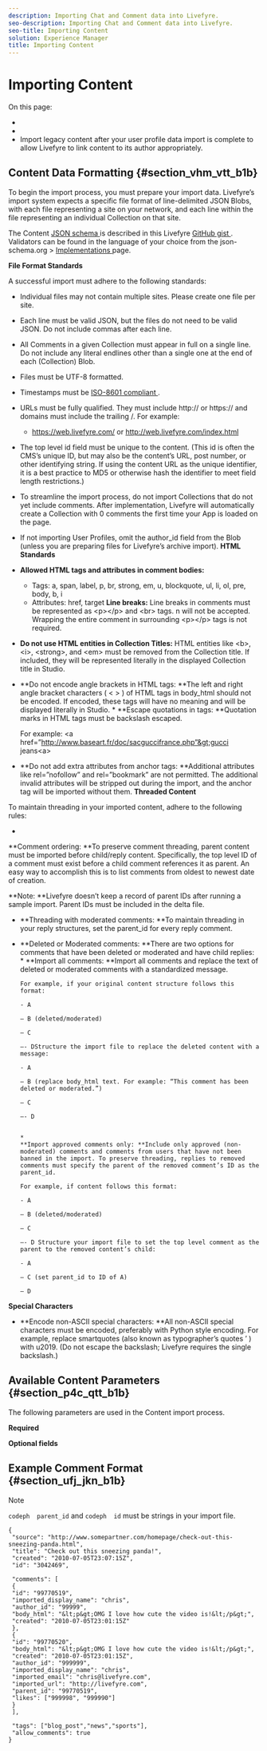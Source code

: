 ```yaml
---
description: Importing Chat and Comment data into Livefyre.
seo-description: Importing Chat and Comment data into Livefyre.
seo-title: Importing Content
solution: Experience Manager
title: Importing Content
---
```


# Importing Content

On this page:

* [](#c_importing_content/section_vhm_vtt_b1b)
* [](#c_importing_content/section_p4c_qtt_b1b)
* [](#c_importing_content/section_ufj_jkn_b1b)
Import legacy content after your user profile data import is complete to allow Livefyre to link content to its author appropriately.

## Content Data Formatting {#section_vhm_vtt_b1b}

To begin the import process, you must prepare your import data. Livefyre’s import system expects a specific file format of line-delimited JSON Blobs, with each file representing a site on your network, and each line within the file representing an individual Collection on that site.

The Content [ JSON schema ](http://json-schema.org/) is described in this Livefyre [ GitHub gist ](https://github.com/Livefyre/import-tools/blob/master/lfvalidator/jsonschema/conv_schema.json). Validators can be found in the language of your choice from the json-schema.org &gt; [ Implementations ](http://json-schema.org/implementations.html) page.

**File Format Standards**

A successful import must adhere to the following standards:

* Individual files may not contain multiple sites. Please create one file per site.
* Each line must be valid JSON, but the files do not need to be valid JSON. Do not include commas after each line.
* All Comments in a given Collection must appear in full on a single line. Do not include any literal endlines other than a single one at the end of each (Collection) Blob.
* Files must be UTF-8 formatted.
* Timestamps must be [ ISO-8601 compliant ](https://en.wikipedia.org/wiki/ISO_8601).
* URLs must be fully qualified. They must include http:// or https:// and domains must include the trailing /. For example:
    * https://web.livefyre.com/ or http://web.livefyre.com/index.html
  
* The top level id field must be unique to the content. (This id is often the CMS’s unique ID, but may also be the content’s URL, post number, or other identifying string. If using the content URL as the unique identifier, it is a best practice to MD5 or otherwise hash the identifier to meet field length restrictions.)
* To streamline the import process, do not import Collections that do not yet include comments. After implementation, Livefyre will automatically create a Collection with 0 comments the first time your App is loaded on the page.
* If not importing User Profiles, omit the author_id field from the Blob (unless you are preparing files for Livefyre’s archive import).
**HTML Standards**

* **Allowed HTML tags and attributes in comment bodies:**
    * Tags: a, span, label, p, br, strong, em, u, blockquote, ul, li, ol, pre, body, b, i
    * Attributes: href, target
  **Line breaks:** Line breaks in comments must be represented as &lt;p&gt;&lt;/p&gt; and &lt;br&gt; tags. n will not be accepted. Wrapping the entire comment in surrounding &lt;p&gt;&lt;/p&gt; tags is not required.
  
  
* **Do not use HTML entities in Collection Titles:** HTML entities like &lt;b&gt;, &lt;i&gt;, &lt;strong&gt;, and &lt;em&gt; must be removed from the Collection title. If included, they will be represented literally in the displayed Collection title in Studio.
* **Do not encode angle brackets in HTML tags: **The left and right angle bracket characters ( &lt; &gt; ) of HTML tags in body_html should not be encoded. If encoded, these tags will have no meaning and will be displayed literally in Studio.
  *
  **Escape quotations in tags: **Quotation marks in HTML tags must be backslash escaped.
  
  For example: &lt;a href=”http://www.baseart.fr/doc/sacguccifrance.php”&gt;gucci jeans&lt;a&gt;
  
  
* **Do not add extra attributes from anchor tags: **Additional attributes like rel=”nofollow” and rel=”bookmark” are not permitted. The additional invalid attributes will be stripped out during the import, and the anchor tag will be imported without them.
**Threaded Content**

To maintain threading in your imported content, adhere to the following rules:

  *
  **Comment ordering: **To preserve comment threading, parent content must be imported before child/reply content. Specifically, the top level ID of a comment must exist before a child comment references it as parent. An easy way to accomplish this is to list comments from oldest to newest date of creation.
  
  **Note: **Livefyre doesn’t keep a record of parent IDs after running a sample import. Parent IDs must be included in the delta file.
  
  
* **Threading with moderated comments: **To maintain threading in your reply structures, set the parent_id for every reply comment.
* **Deleted or Moderated comments: **There are two options for comments that have been deleted or moderated and have child replies:
      *
      **Import all comments: **Import all comments and replace the text of deleted or moderated comments with a standardized message.
      
      For example, if your original content structure follows this format:
      
      - A
      
      — B (deleted/moderated)
      
      — C
      
      —- DStructure the import file to replace the deleted content with a message:
      
      - A
      
      — B (replace body_html text. For example: “This comment has been deleted or moderated.”)
      
      — C
      
      —- D
      
      
      *
      **Import approved comments only: **Include only approved (non-moderated) comments and comments from users that have not been banned in the import. To preserve threading, replies to removed comments must specify the parent of the removed comment’s ID as the parent_id.
      
      For example, if content follows this format:
      
      - A
      
      — B (deleted/moderated)
      
      — C
      
      —- D Structure your import file to set the top level comment as the parent to the removed content’s child:
      
      - A
      
      — C (set parent_id to ID of A)
      
      — D
      
      
  
**Special Characters**

* **Encode non-ASCII special characters: **All non-ASCII special characters must be encoded, preferably with Python style encoding. For example, replace smartquotes (also known as typographer’s quotes ’ ) with u2019. (Do not escape the backslash; Livefyre requires the single backslash.)
## Available Content Parameters {#section_p4c_qtt_b1b}

The following parameters are used in the Content import process.

**Required**

**Optional fields**

## Example Comment Format {#section_ufj_jkn_b1b}

>[!NOTE]
>
>`codeph  parent_id` and `codeph  id` must be strings in your import file.
```
{ 
 "source": "http://www.somepartner.com/homepage/check-out-this-sneezing-panda.html", 
 "title": "Check out this sneezing panda!", 
 "created": "2010-07-05T23:07:15Z", 
 "id": "3042469", 
 
 "comments": [ 
 { 
 "id": "99770519", 
 "imported_display_name": "chris", 
 "author_id": "99999", 
 "body_html": "&lt;p&gt;OMG I love how cute the video is!&lt;/p&gt;", 
 "created": "2010-07-05T23:01:15Z" 
 }, 
 { 
 "id": "99770520", 
 "body_html": "&lt;p&gt;OMG I love how cute the video is!&lt;/p&gt;", 
 "created": "2010-07-05T23:01:15Z", 
 "author_id": "999999", 
 "imported_display_name": "chris", 
 "imported_email": "chris@livefyre.com", 
 "imported_url": "http://livefyre.com", 
 "parent_id": "99770519", 
 "likes": ["999998", "999990"] 
 } 
 ], 
 
 "tags": ["blog_post","news","sports"], 
 "allow_comments": true 
}
```
